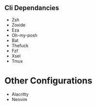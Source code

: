## Cli Dependancies
* Zsh
* Zoxide
* Eza
* Oh-my-posh
* Bat
* Thefuck
* Fzf
* Xsel
* Tmux

# Other Configurations
* Alacritty
* Neovim

